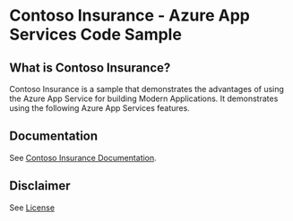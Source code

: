 # Contoso Insurance - Azure App Services Code Sample

## What is Contoso Insurance?

Contoso Insurance is a sample that demonstrates the advantages of using the Azure App Service for building Modern Applications.  It demonstrates using the following Azure App Services features.

## Documentation

See [Contoso Insurance Documentation](https://azure-samples.github.io/ContosoInsurance).


## Disclaimer

See [License](LICENSE.txt)
